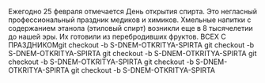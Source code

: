 Ежегодно 25 февраля отмечается День открытия спирта. Это негласный профессиональный праздник медиков и химиков. Хмельные напитки с содержанием этанола (этиловый спирт) возникли еще в 8 тысячелетии до нашей эры. Их готовили из перебродивших фруктов. ВСЕХ С ПРАЗДНИКОМgit checkout -b S-DNEM-OTKRITYA-SPIRTA git checkout -b S-DNEM-OTKRITYA-SPIRTA git checkout -b S-DNEM-OTKRITYA-SPIRTA git checkout -b S-DNEM-OTKRITYA-SPIRTA git checkout -b S-DNEM-OTKRITYA-SPIRTA git checkout -b S-DNEM-OTKRITYA-SPIRTA 
